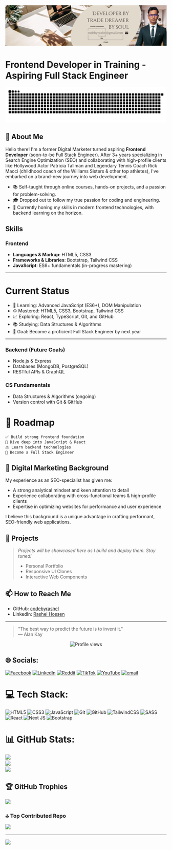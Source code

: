<img src="https://github.com/codebyrashel/codebyrashel/blob/main/ban.png" alt="Custom-Banner">

# Frontend Developer in Training &#8208; Aspiring Full Stack Engineer

<!-- Proudly created with GPRM ( https://gprm.itsvg.in ) -->
<picture>
  <source media="(prefers-color-scheme: dark)" srcset="https://raw.githubusercontent.com/codebyrashel/codebyrashel/output/github-snake-dark.svg" />
  <source media="(prefers-color-scheme: light)" srcset="https://raw.githubusercontent.com/codebyrashel/codebyrashel/output/github-snake.svg" />
  <img alt="github-snake" src="https://raw.githubusercontent.com/codebyrashel/codebyrashel/output/github-snake.svg" />
</picture>


## 👋 About Me

Hello there! I'm a former Digital Marketer turned aspiring **Frontend Developer** (soon-to-be Full Stack Engineer). After 3+ years specializing in Search Engine Optimization (SEO) and collaborating with high-profile clients like Hollywood Actor Patricia Tallman and Legendary Tennis Coach Rick Macci (childhood coach of the Williams Sisters & other top athletes), I've embarked on a brand-new journey into web development.

- 📚 Self-taught through online courses, hands-on projects, and a passion for problem-solving.
- 🎓 Dropped out to follow my true passion for coding and engineering.
- 🚀 Currently honing my skills in modern frontend technologies, with backend learning on the horizon.


## Skills

### Frontend
- **Languages & Markup**: HTML5, CSS3
- **Frameworks & Libraries**: Bootstrap, Tailwind CSS
- **JavaScript**: ES6+ fundamentals (in-progress mastering)

---

# Current Status

- 🧠 Learning: Advanced JavaScript (ES6+), DOM Manipulation
- ⚙️ Mastered: HTML5, CSS3, Bootstrap, Tailwind CSS
- 📈 Exploring: React, TypeScript, Git, and GitHub
- 📚 Studying: Data Structures & Algorithms
- 🎯 Goal: Become a proficient Full Stack Engineer by next year

---

### Backend (Future Goals)
- Node.js & Express
- Databases (MongoDB, PostgreSQL)
- RESTful APIs & GraphQL

### CS Fundamentals
- Data Structures & Algorithms (ongoing)
- Version control with Git & GitHub

# 📌 Roadmap

```
✅ Build strong frontend foundation
🔄 Dive deep into JavaScript & React
🔜 Learn backend technologies
🎯 Become a Full Stack Engineer
```

## 💼 Digital Marketing Background

My experience as an SEO-specialist has given me:
- A strong analytical mindset and keen attention to detail
- Experience collaborating with cross-functional teams & high-profile clients
- Expertise in optimizing websites for performance and user experience

I believe this background is a unique advantage in crafting performant, SEO-friendly web applications.


## 🚧 Projects

> *Projects will be showcased here as I build and deploy them. Stay tuned!*  
> - Personal Portfolio  
> - Responsive UI Clones  
> - Interactive Web Components


## 📫 How to Reach Me

- GitHub: [codebyrashel](https://github.com/codebyrashel)  
- LinkedIn: [Rashel Hossen]([https://linkedin.com/in/your-profile](https://www.linkedin.com/in/rashelhossen/))  

---

> "The best way to predict the future is to invent it."  
> — Alan Kay

<div align="center">

![Profile views](https://komarev.com/ghpvc/?username=codebyrashel&color=red)

</div>

## 🌐 Socials:
[![Facebook](https://img.shields.io/badge/Facebook-%231877F2.svg?logo=Facebook&logoColor=white)](https://facebook.com/https://web.facebook.com/codebyrashel) [![LinkedIn](https://img.shields.io/badge/LinkedIn-%230077B5.svg?logo=linkedin&logoColor=white)](https://linkedin.com/in/https://www.linkedin.com/in/rashelhossen/) [![Reddit](https://img.shields.io/badge/Reddit-%23FF4500.svg?logo=Reddit&logoColor=white)](https://reddit.com/user/https://www.reddit.com/user/CodeByRashel/) [![TikTok](https://img.shields.io/badge/TikTok-%23000000.svg?logo=TikTok&logoColor=white)](https://tiktok.com/@https://www.tiktok.com/@codebyrashel) [![YouTube](https://img.shields.io/badge/YouTube-%23FF0000.svg?logo=YouTube&logoColor=white)](https://youtube.com/@https://www.youtube.com/@remote_outlander) [![email](https://img.shields.io/badge/Email-D14836?logo=gmail&logoColor=white)](mailto:codebyrashel@gmail.com) 


# 💻 Tech Stack:
![HTML5](https://img.shields.io/badge/html5-%23E34F26.svg?style=for-the-badge&logo=html5&logoColor=white) ![CSS3](https://img.shields.io/badge/css3-%231572B6.svg?style=for-the-badge&logo=css3&logoColor=white) ![JavaScript](https://img.shields.io/badge/javascript-%23323330.svg?style=for-the-badge&logo=javascript&logoColor=%23F7DF1E) ![Git](https://img.shields.io/badge/git-%23F05033.svg?style=for-the-badge&logo=git&logoColor=white) ![GitHub](https://img.shields.io/badge/github-%23121011.svg?style=for-the-badge&logo=github&logoColor=white) ![TailwindCSS](https://img.shields.io/badge/tailwindcss-%2338B2AC.svg?style=for-the-badge&logo=tailwind-css&logoColor=white) ![SASS](https://img.shields.io/badge/SASS-hotpink.svg?style=for-the-badge&logo=SASS&logoColor=white) ![React](https://img.shields.io/badge/react-%2320232a.svg?style=for-the-badge&logo=react&logoColor=%2361DAFB) ![Next JS](https://img.shields.io/badge/Next-black?style=for-the-badge&logo=next.js&logoColor=white) ![Bootstrap](https://img.shields.io/badge/bootstrap-%238511FA.svg?style=for-the-badge&logo=bootstrap&logoColor=white)
# 📊 GitHub Stats:
![](https://github-readme-stats.vercel.app/api?username=codebyrashel&theme=dark&hide_border=false&include_all_commits=true&count_private=true)<br/>
![](https://github-readme-streak-stats.herokuapp.com/?user=codebyrashel&theme=dark&hide_border=false)<br/>
![](https://github-readme-stats.vercel.app/api/top-langs/?username=codebyrashel&theme=dark&hide_border=false&include_all_commits=true&count_private=true&layout=compact)

## 🏆 GitHub Trophies
![](https://github-profile-trophy.vercel.app/?username=codebyrashel&theme=radical&no-frame=false&no-bg=true&margin-w=4)

### 🔝 Top Contributed Repo
![](https://github-contributor-stats.vercel.app/api?username=codebyrashel&limit=5&theme=blue_navy&combine_all_yearly_contributions=true)

---
[![](https://visitcount.itsvg.in/api?id=codebyrashel&icon=2&color=8)](https://visitcount.itsvg.in)

